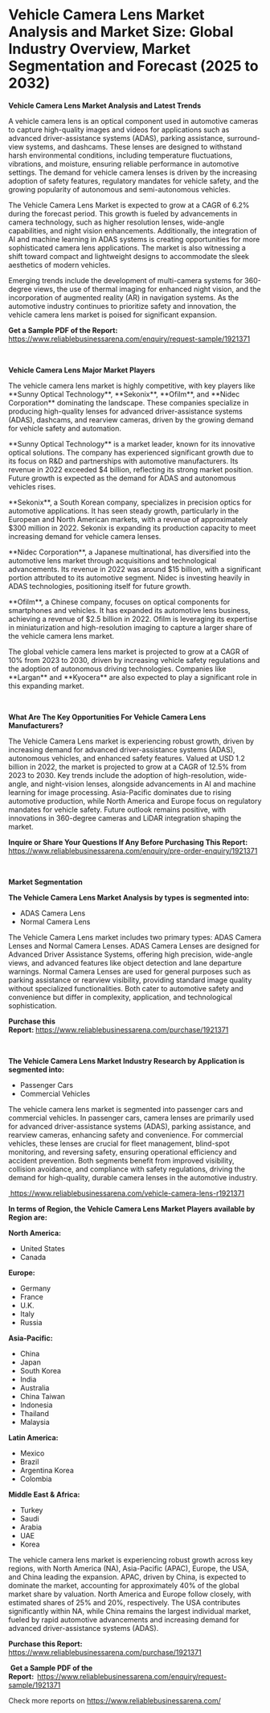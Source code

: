 <p><h1>Vehicle Camera Lens Market Analysis and Market Size: Global Industry Overview, Market Segmentation and Forecast (2025 to 2032)</h1></p><p><strong>Vehicle Camera Lens Market Analysis and Latest Trends</strong></p>
<p><p>A vehicle camera lens is an optical component used in automotive cameras to capture high-quality images and videos for applications such as advanced driver-assistance systems (ADAS), parking assistance, surround-view systems, and dashcams. These lenses are designed to withstand harsh environmental conditions, including temperature fluctuations, vibrations, and moisture, ensuring reliable performance in automotive settings. The demand for vehicle camera lenses is driven by the increasing adoption of safety features, regulatory mandates for vehicle safety, and the growing popularity of autonomous and semi-autonomous vehicles.</p><p>The Vehicle Camera Lens Market is expected to grow at a CAGR of 6.2% during the forecast period. This growth is fueled by advancements in camera technology, such as higher resolution lenses, wide-angle capabilities, and night vision enhancements. Additionally, the integration of AI and machine learning in ADAS systems is creating opportunities for more sophisticated camera lens applications. The market is also witnessing a shift toward compact and lightweight designs to accommodate the sleek aesthetics of modern vehicles.</p><p>Emerging trends include the development of multi-camera systems for 360-degree views, the use of thermal imaging for enhanced night vision, and the incorporation of augmented reality (AR) in navigation systems. As the automotive industry continues to prioritize safety and innovation, the vehicle camera lens market is poised for significant expansion.</p></p>
<p><strong>Get a Sample PDF of the Report:&nbsp;</strong> <a href="https://www.reliablebusinessarena.com/enquiry/request-sample/1921371?utm_campaign=1871&utm_medium=2&utm_source=Github&utm_content=ia&utm_term=24012025&utm_id=vehicle-camera-lens">https://www.reliablebusinessarena.com/enquiry/request-sample/1921371</a></p>
<p>&nbsp;</p>
<p><strong>Vehicle Camera Lens Major Market Players</strong></p>
<p><p>The vehicle camera lens market is highly competitive, with key players like **Sunny Optical Technology**, **Sekonix**, **Ofilm**, and **Nidec Corporation** dominating the landscape. These companies specialize in producing high-quality lenses for advanced driver-assistance systems (ADAS), dashcams, and rearview cameras, driven by the growing demand for vehicle safety and automation.</p><p>**Sunny Optical Technology** is a market leader, known for its innovative optical solutions. The company has experienced significant growth due to its focus on R&D and partnerships with automotive manufacturers. Its revenue in 2022 exceeded $4 billion, reflecting its strong market position. Future growth is expected as the demand for ADAS and autonomous vehicles rises.</p><p>**Sekonix**, a South Korean company, specializes in precision optics for automotive applications. It has seen steady growth, particularly in the European and North American markets, with a revenue of approximately $300 million in 2022. Sekonix is expanding its production capacity to meet increasing demand for vehicle camera lenses.</p><p>**Nidec Corporation**, a Japanese multinational, has diversified into the automotive lens market through acquisitions and technological advancements. Its revenue in 2022 was around $15 billion, with a significant portion attributed to its automotive segment. Nidec is investing heavily in ADAS technologies, positioning itself for future growth.</p><p>**Ofilm**, a Chinese company, focuses on optical components for smartphones and vehicles. It has expanded its automotive lens business, achieving a revenue of $2.5 billion in 2022. Ofilm is leveraging its expertise in miniaturization and high-resolution imaging to capture a larger share of the vehicle camera lens market.</p><p>The global vehicle camera lens market is projected to grow at a CAGR of 10% from 2023 to 2030, driven by increasing vehicle safety regulations and the adoption of autonomous driving technologies. Companies like **Largan** and **Kyocera** are also expected to play a significant role in this expanding market.</p></p>
<p>&nbsp;</p>
<p><strong>What Are The Key Opportunities For Vehicle Camera Lens Manufacturers?</strong></p>
<p><p>The Vehicle Camera Lens market is experiencing robust growth, driven by increasing demand for advanced driver-assistance systems (ADAS), autonomous vehicles, and enhanced safety features. Valued at USD 1.2 billion in 2022, the market is projected to grow at a CAGR of 12.5% from 2023 to 2030. Key trends include the adoption of high-resolution, wide-angle, and night-vision lenses, alongside advancements in AI and machine learning for image processing. Asia-Pacific dominates due to rising automotive production, while North America and Europe focus on regulatory mandates for vehicle safety. Future outlook remains positive, with innovations in 360-degree cameras and LiDAR integration shaping the market.</p></p>
<p><strong>Inquire or Share Your Questions If Any Before Purchasing This Report:</strong> <a href="https://www.reliablebusinessarena.com/enquiry/pre-order-enquiry/1921371?utm_campaign=1871&utm_medium=2&utm_source=Github&utm_content=ia&utm_term=24012025&utm_id=vehicle-camera-lens">https://www.reliablebusinessarena.com/enquiry/pre-order-enquiry/1921371</a></p>
<p>&nbsp;</p>
<p><strong>Market Segmentation</strong></p>
<p><strong>The Vehicle Camera Lens Market Analysis by types is segmented into:</strong></p>
<p><ul><li>ADAS Camera Lens</li><li>Normal Camera Lens</li></ul></p>
<p><p>The Vehicle Camera Lens market includes two primary types: ADAS Camera Lenses and Normal Camera Lenses. ADAS Camera Lenses are designed for Advanced Driver Assistance Systems, offering high precision, wide-angle views, and advanced features like object detection and lane departure warnings. Normal Camera Lenses are used for general purposes such as parking assistance or rearview visibility, providing standard image quality without specialized functionalities. Both cater to automotive safety and convenience but differ in complexity, application, and technological sophistication.</p></p>
<p><strong>Purchase this Report:&nbsp;</strong><a href="https://www.reliablebusinessarena.com/purchase/1921371?utm_campaign=1871&utm_medium=2&utm_source=Github&utm_content=ia&utm_term=24012025&utm_id=vehicle-camera-lens">https://www.reliablebusinessarena.com/purchase/1921371</a></p>
<p>&nbsp;</p>
<p><strong>The Vehicle Camera Lens Market Industry Research by Application is segmented into:</strong></p>
<p><ul><li>Passenger Cars</li><li>Commercial Vehicles</li></ul></p>
<p><p>The vehicle camera lens market is segmented into passenger cars and commercial vehicles. In passenger cars, camera lenses are primarily used for advanced driver-assistance systems (ADAS), parking assistance, and rearview cameras, enhancing safety and convenience. For commercial vehicles, these lenses are crucial for fleet management, blind-spot monitoring, and reversing safety, ensuring operational efficiency and accident prevention. Both segments benefit from improved visibility, collision avoidance, and compliance with safety regulations, driving the demand for high-quality, durable camera lenses in the automotive industry.</p></p>
<p><a href="https://www.reliablebusinessarena.com/vehicle-camera-lens-r1921371?utm_campaign=1871&utm_medium=2&utm_source=Github&utm_content=ia&utm_term=24012025&utm_id=vehicle-camera-lens">&nbsp;https://www.reliablebusinessarena.com/vehicle-camera-lens-r1921371</a></p>
<p><strong>In terms of Region, the Vehicle Camera Lens Market Players available by Region are:</strong></p>
<p>
    <p> <strong> North America: </strong>
        <ul>
            <li>United States</li>
            <li>Canada</li>
        </ul>
        </p> 
    <p> <strong> Europe: </strong>
        <ul>
            <li>Germany</li>
            <li>France</li>
            <li>U.K.</li>
            <li>Italy</li>
            <li>Russia</li>
        </ul>
        </p> 
    <p> <strong> Asia-Pacific: </strong>
        <ul>
            <li>China</li>
            <li>Japan</li>
            <li>South Korea</li>
            <li>India</li>
            <li>Australia</li>
            <li>China Taiwan</li>
            <li>Indonesia</li>
            <li>Thailand</li>
            <li>Malaysia</li>
        </ul>
        </p> 
    <p> <strong> Latin America: </strong>
        <ul>
            <li>Mexico</li>
            <li>Brazil</li>
            <li>Argentina Korea</li>
            <li>Colombia</li>
        </ul>
        </p> 
    <p> <strong> Middle East & Africa: </strong>
        <ul>
            <li>Turkey</li>
            <li>Saudi</li>
            <li>Arabia</li>
            <li>UAE</li>
            <li>Korea</li>
        </ul>
    </p>
    </p>
<p><p>The vehicle camera lens market is experiencing robust growth across key regions, with North America (NA), Asia-Pacific (APAC), Europe, the USA, and China leading the expansion. APAC, driven by China, is expected to dominate the market, accounting for approximately 40% of the global market share by valuation. North America and Europe follow closely, with estimated shares of 25% and 20%, respectively. The USA contributes significantly within NA, while China remains the largest individual market, fueled by rapid automotive advancements and increasing demand for advanced driver-assistance systems (ADAS).</p></p>
<p><strong>Purchase this Report: </strong><a href="https://www.reliablebusinessarena.com/purchase/1921371?utm_campaign=1871&utm_medium=2&utm_source=Github&utm_content=ia&utm_term=24012025&utm_id=vehicle-camera-lens">https://www.reliablebusinessarena.com/purchase/1921371</a></p>
<p>&nbsp;<strong>Get a Sample PDF of the Report:&nbsp;&nbsp;</strong><a href="https://www.reliablebusinessarena.com/enquiry/request-sample/1921371?utm_campaign=1871&utm_medium=2&utm_source=Github&utm_content=ia&utm_term=24012025&utm_id=vehicle-camera-lens">https://www.reliablebusinessarena.com/enquiry/request-sample/1921371</a></p>
<p><strong></strong></p>
<p>Check more reports on <a href="https://www.reliablebusinessarena.com/?utm_campaign=1871&utm_medium=2&utm_source=Github&utm_content=ia&utm_term=24012025&utm_id=vehicle-camera-lens">https://www.reliablebusinessarena.com/</a></p>